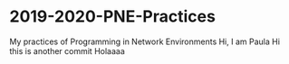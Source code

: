 # 2019-2020-PNE-Practices
My practices of Programming in Network Environments
Hi, I am Paula
Hi this is another commit
Holaaaa
